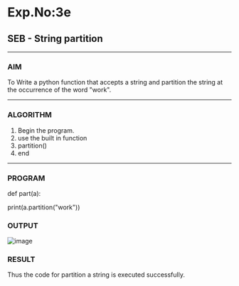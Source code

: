 # Exp.No:3e
## SEB - String partition

---

### AIM  
To Write a python function that accepts a string and partition the string at the occurrence of the  word "work".

---

### ALGORITHM

1. Begin the program.
2. use the built in function
3. partition()
4. end

---

### PROGRAM

def part(a):

print(a.partition("work"))

### OUTPUT
![image](https://github.com/user-attachments/assets/85734192-a65d-4619-942a-eb9408fbe56e)

### RESULT
Thus the code for partition a string is executed successfully.
